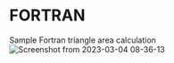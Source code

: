 # FORTRAN
Sample Fortran triangle area calculation
![Screenshot from 2023-03-04 08-36-13](https://user-images.githubusercontent.com/14794665/222908362-1b0d95c3-1475-4516-8091-cc607936b99e.png)
